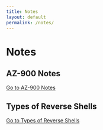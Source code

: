 ```yaml
---
title: Notes
layout: default
permalink: /notes/
---
```


# Notes

## AZ-900 Notes
[Go to AZ-900 Notes](/notes/az900/)

## Types of Reverse Shells
[Go to Types of Reverse Shells](/notes/shells/)